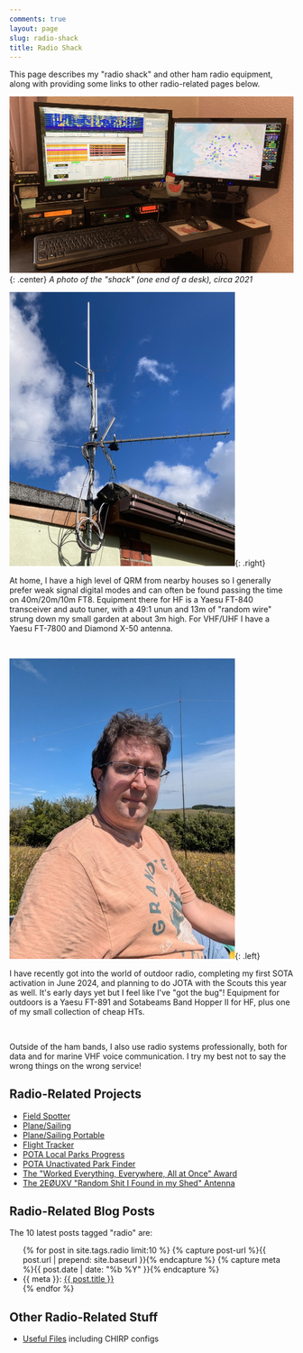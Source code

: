 ```yaml
---
comments: true
layout: page
slug: radio-shack
title: Radio Shack
---
```


This page describes my "radio shack" and other ham radio equipment, along with providing some links to other radio-related pages below.

![Radio Shack Setup](/hardware/radioshack/shack.jpg){: .center}
*A photo of the "shack" (one end of a desk), circa 2021*

![Antenna Setup](/hardware/radioshack/antennas.jpg){: .right}

At home, I have a high level of QRM from nearby houses so I generally prefer weak signal digital modes and can often be found passing the time on 40m/20m/10m FT8. Equipment there for HF is a Yaesu FT-840 transceiver and auto tuner,  with a 49:1 unun and 13m of "random wire" strung down my small garden at about 3m high. For VHF/UHF I have a Yaesu FT-7800 and Diamond X-50 antenna.

<div class="clear"></div><br/>

![A picture of me operating from a field with an HF dipole antenna](/hardware/radioshack/me-sota.jpg){: .left}

I have recently got into the world of outdoor radio, completing my first SOTA activation in June 2024, and planning to do JOTA with the Scouts this year as well. It's early days yet but I feel like I've "got the bug"! Equipment for outdoors is a Yaesu FT-891 and Sotabeams Band Hopper II for HF, plus one of my small collection of cheap HTs.

<div class="clear"></div><br/>

Outside of the ham bands, I also use radio systems professionally, both for data and for marine VHF voice communication. I try my best not to say the wrong things on the wrong service!

## Radio-Related Projects

* [Field Spotter](/projects/field-spotter/)
* [Plane/Sailing](/hardware/planesailing/)
* [Plane/Sailing Portable](/projects/planesailing-portable/)
* [Flight Tracker](/hardware/flight-tracker/)
* [POTA Local Parks Progress](https://github.com/ianrenton/pota-local-progress)
* [POTA Unactivated Park Finder](https://github.com/ianrenton/newparks)
* [The "Worked Everything, Everywhere, All at Once" Award](/projects/worked-everything-award/)
* [The 2EØUXV "Random Shit I Found in my Shed" Antenna](/hardware/radioshack/2e0uxv-random-shit-i-found-in-my-shed-antenna)

## Radio-Related Blog Posts

<p>The 10 latest posts tagged "radio" are:</p>

<ul>
{% for post in site.tags.radio limit:10 %}
{% capture post-url %}{{ post.url | prepend: site.baseurl }}{% endcapture %}
{% capture meta %}{{ post.date | date: "%b %Y" }}{% endcapture %}
<li>{{ meta }}: <a href="{{ post-url }}">{{ post.title }}</a></li>
{% endfor %}
</ul>

## Other Radio-Related Stuff

* [Useful Files](/hardware/radioshack/useful-files/) including CHIRP configs
